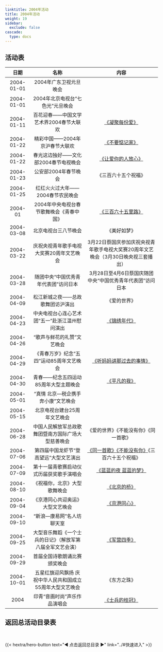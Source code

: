 ```yaml
---
linktitle: 2004年活动
title: 2004年活动
weight: 19
sidebar:
  exclude: false
cascade:
  type: docs
---
```


## 活动表

|日期|名称|内容|
|:-----:|:-----:|:-----:|
|2004-01-01|2004年广东卫视元旦晚会||
|2004-01-01|2004年北京电视台“七色光”元旦晚会||
|2004-01-11|百花迎春——中国文学艺术界2004春节大联欢|[《凝聚每份爱》](../2004/20040111/)|
|2004-01-22|精彩中国——2004年京沪春节大联欢|[《不要惦记家》](../2004/20040122/#精彩中国2004年京沪春节大联欢)|
|2004-01-22|春光这边独好——文化部2004春节电视晚会|[《让爱你的人放心》](../2004/20040122/#春光这边独好文化部2004春节电视晚会)|
|2004-01-23|公安部2004年春节晚会 |《三百六十五个祝福》|
|2004-01-25|红红火火过大年——2004春节农民晚会||
|2004-01|2004年中央电视台春节歌舞晚会《青春中国》|[《三百六十五里路》](../2004/20040122/#2004年中央电视台春节歌舞晚会青春中国)|
|2004-03-08|北京电视台三八节晚会|《美好如梦》|
|2004-03-22|庆祝央视青年歌手电视大奖赛20周年文艺晚会|3月22日蔡国庆参加庆祝央视青年歌手电视大奖赛20周年文艺晚会（3月30日晚央视三套播出）|
|2004-03-28|随团中央“中国优秀青年代表团”访问日本|3月28日至4月6日蔡国庆随团中央“中国优秀青年代表团”访问日本|
|2004-04-09|松江新城之夜——总政歌舞团访沪演出|《爱的世界》|
|2004-04-23|中央电视台心连心艺术团“五一”赴浙江温州慰问演出|[《锦绣年代》](https://www.cntv.cn/performance/special/C12222/01/index.shtml)|
|2004-04-26|“歌声与鲜花的礼赞”文艺晚会||
|2004-04-29|《青春万岁》纪念“五四”运动85周年文艺晚会|[《听妈妈讲那过去的事情》](../2004/20040429/)|
|2004-04-30|青春——纪念五四运动85周年大型主题晚会|[《平凡的我》](../2004/20040430/)|
|2004-05-01|“真情 北京—税企携手奔小康”文艺晚会||
|2004-05-15|北京电视台建台25周年文艺晚会||
|2004-06-28|中国人民解放军总政歌舞团暨南方国际广场大型慈善晚会|《爱的世界》《不能没有你》《同一首歌》|
|2004-07-06|第四届中国龙虾节“登高望远”大型文艺演出|[《同一首歌》《不能没有你》](../2004/20040706/)《三百六十五个祝福》|
|2004-07-09|第十一届青歌赛启动仪式历届获奖歌手演唱会|[《蓝蓝的夜 蓝蓝的梦》](../2004/20040709/)|
|2004-08-10|《祝福你，北京》大型歌舞晚会|[《北京的桥》](http://ent.sina.com.cn/p/2004-08-06/1813466239.html)|
|2004-09-04|《京港同心共迎奥运》大型文艺晚会|[《京港同心》](../2004/20040904/)|
|2004-09-10|“新浪—康易网”名人坊聊天室||
|2004-09-25|大型音乐舞蹈《一个士兵的日记》（解放军第八届全军文艺会演）|[《军营四季》](../2004/20040925/)|
|2004-09-29|首届全国诗歌朗诵比赛颁奖晚会||
|2004-10-01|五星红旗迎风飘扬 庆祝中华人民共和国成立55周年大型文艺晚会|《东方之珠》|
|2004|印青“音画时尚”声乐作品演唱会|[《士兵的桂冠》](../2004/2004/)|



## 返回总活动目录表

<br>

{{< hextra/hero-button text="◀ 点击返回总目录 ▶" link="../#快速进入" >}}